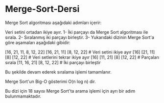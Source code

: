 # Merge-Sort-Dersi

Merge Sort algoritması aşağıdaki adımları içerir:

Veri setini ortadan ikiye ayır.
1- İki parçayı da Merge Sort algoritması ile sırala.
2- Sıralanmış iki parçayı birleştir.
3- Yukarıdaki dizinin Merge Sort'a göre aşamaları aşağıdaki gibidir:

[16, 21, 11, 8, 12, 22]
[16, 21, 11] [8, 12, 22] # Veri setini ikiye ayır
[16] [21, 11] [8] [12, 22] # Veri setlerini tekrar ikiye ayır
[16] [11, 21] [8] [12, 22] # Parçaları sırala
[11, 16, 21] [8, 12, 22] # İki parçayı birleştir

Bu şekilde devam ederek sıralama işlemi tamamlanır.

Merge Sort'un Big-O gösterimi O(n log n) dir.

Bu dizi için 18 sayısı Merge Sort'ta arama işlemi için ayrı bir adım bulunmamaktadır.
